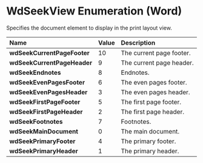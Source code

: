 
# WdSeekView Enumeration (Word)

Specifies the document element to display in the print layout view.



|**Name**|**Value**|**Description**|
|:-----|:-----|:-----|
|**wdSeekCurrentPageFooter**|10|The current page footer.|
|**wdSeekCurrentPageHeader**|9|The current page header.|
|**wdSeekEndnotes**|8|Endnotes.|
|**wdSeekEvenPagesFooter**|6|The even pages footer.|
|**wdSeekEvenPagesHeader**|3|The even pages header.|
|**wdSeekFirstPageFooter**|5|The first page footer.|
|**wdSeekFirstPageHeader**|2|The first page header.|
|**wdSeekFootnotes**|7|Footnotes.|
|**wdSeekMainDocument**|0|The main document.|
|**wdSeekPrimaryFooter**|4|The primary footer.|
|**wdSeekPrimaryHeader**|1|The primary header.|
